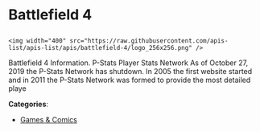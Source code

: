 # Battlefield 4<p align="center">
    <img width="400" src="https://raw.githubusercontent.com/apis-list/apis-list/apis/battlefield-4/logo_256x256.png" />
</p>

Battlefield 4 Information. P-Stats Player Stats Network As of October 27, 2019 the P-Stats Network has shutdown. In 2005 the first website started and in 2011 the P-Stats Network was formed to provide the most detailed playe

**Categories**:

- [Games & Comics](https://github/apis-list/apis-list#games-and-comics)





